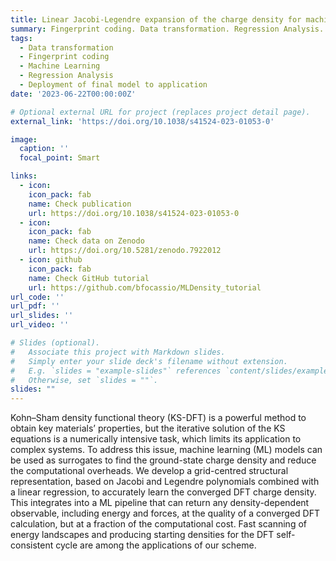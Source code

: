 ```yaml
---
title: Linear Jacobi-Legendre expansion of the charge density for machine learning-accelerated electronic structure calculations
summary: Fingerprint coding. Data transformation. Regression Analysis. Deployment of regression model to application.
tags:
  - Data transformation
  - Fingerprint coding
  - Machine Learning
  - Regression Analysis
  - Deployment of final model to application
date: '2023-06-22T00:00:00Z'

# Optional external URL for project (replaces project detail page).
external_link: 'https://doi.org/10.1038/s41524-023-01053-0'

image:
  caption: ''
  focal_point: Smart

links:
  - icon: 
    icon_pack: fab
    name: Check publication
    url: https://doi.org/10.1038/s41524-023-01053-0
  - icon: 
    icon_pack: fab
    name: Check data on Zenodo
    url: https://doi.org/10.5281/zenodo.7922012
  - icon: github
    icon_pack: fab
    name: Check GitHub tutorial
    url: https://github.com/bfocassio/MLDensity_tutorial
url_code: ''
url_pdf: ''
url_slides: ''
url_video: ''

# Slides (optional).
#   Associate this project with Markdown slides.
#   Simply enter your slide deck's filename without extension.
#   E.g. `slides = "example-slides"` references `content/slides/example-slides.md`.
#   Otherwise, set `slides = ""`.
slides: ""
---
```


Kohn–Sham density functional theory (KS-DFT) is a powerful method to obtain key materials’ properties, but the iterative solution of the KS equations is a numerically intensive task, which limits its application to complex systems. To address this issue, machine learning (ML) models can be used as surrogates to find the ground-state charge density and reduce the computational overheads. We develop a grid-centred structural representation, based on Jacobi and Legendre polynomials combined with a linear regression, to accurately learn the converged DFT charge density. This integrates into a ML pipeline that can return any density-dependent observable, including energy and forces, at the quality of a converged DFT calculation, but at a fraction of the computational cost. Fast scanning of energy landscapes and producing starting densities for the DFT self-consistent cycle are among the applications of our scheme.